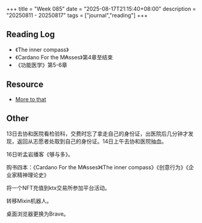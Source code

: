 +++
title = "Week 085"
date = "2025-08-17T21:15:40+08:00"
description = "20250811 - 20250817"
tags = ["journal","reading"]
+++

## Reading Log

* 《The inner compass》
* 《Cardano For the M₳sses》第4章至结束
* 《功能医学》第5-6章

## Resource

* [More to that](https://moretothat.com/)

## Other

13日去协和医院看检验科，交费时忘了拿走自己的身份证，出医院后几分钟才发现，返回从志愿者处取到自己的身份证。14日上午去协和医院抽血。

16日听孟岩播客《够与多》。

购书四本：《Cardano For the M₳sses》《The inner compass》《创意行为》《企业家精神理论史》

将一个NFT充值到ktx交易所参加平台活动。

转移Mixin机器人。

桌面浏览器更换为Brave。

